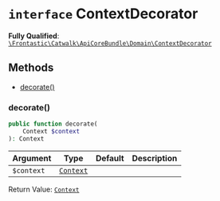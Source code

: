 # `interface`  ContextDecorator

**Fully Qualified**: [`\Frontastic\Catwalk\ApiCoreBundle\Domain\ContextDecorator`](../../../../src/php/ApiCoreBundle/Domain/ContextDecorator.php)

## Methods

* [decorate()](#decorate)

### decorate()

```php
public function decorate(
    Context $context
): Context
```

Argument|Type|Default|Description
--------|----|-------|-----------
`$context`|[`Context`](Context.md)||

Return Value: [`Context`](Context.md)

